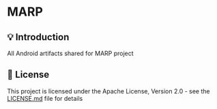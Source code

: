 <h1>MARP</h1>

## 💡 Introduction
All Android artifacts shared for MARP project

## 📜 License

This project is licensed under the Apache License, Version 2.0 - see the [LICENSE.md](https://github.com/bogdanzurac/marp-feature-auth/blob/main/LICENSE) file for details

